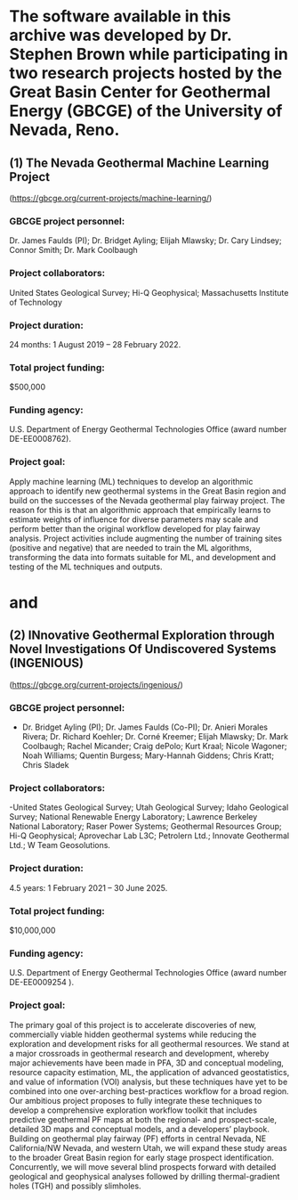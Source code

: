 # The software available in this archive was developed by Dr. Stephen Brown while participating in two research projects hosted by the Great Basin Center for Geothermal Energy (GBCGE) of the University of Nevada, Reno.

## (1) The Nevada Geothermal Machine Learning Project 
(https://gbcge.org/current-projects/machine-learning/)

### GBCGE project personnel: 
Dr. James Faulds (PI); Dr. Bridget Ayling; Elijah Mlawsky; Dr. Cary Lindsey; Connor Smith; Dr. Mark Coolbaugh

### Project collaborators: 
United States Geological Survey; Hi-Q Geophysical; Massachusetts Institute of Technology

### Project duration: 
24 months: 1 August 2019 – 28 February 2022.

### Total project funding: 
$500,000

### Funding agency: 
U.S. Department of Energy Geothermal Technologies Office (award number DE-EE0008762).

### Project goal:
 Apply machine learning (ML) techniques to develop an algorithmic approach to identify new geothermal systems in the Great Basin region and build on the successes of the Nevada geothermal play fairway project. The reason for this is that an algorithmic approach that empirically learns to estimate weights of influence for diverse parameters may scale and perform better than the original workflow developed for play fairway analysis. Project activities include augmenting the number of training sites (positive and negative) that are needed to train the ML algorithms, transforming the data into formats suitable for ML, and development and testing of the ML techniques and outputs.


 # and 
 
## (2) INnovative Geothermal Exploration through Novel Investigations Of Undiscovered Systems (INGENIOUS)
(https://gbcge.org/current-projects/ingenious/)

### GBCGE project personnel:
- Dr. Bridget Ayling (PI); Dr. James Faulds (Co-PI);  Dr. Anieri Morales Rivera; Dr. Richard Koehler; Dr. Corné Kreemer; Elijah Mlawsky; Dr. Mark Coolbaugh; Rachel Micander; Craig dePolo; Kurt Kraal; Nicole Wagoner; Noah Williams; Quentin Burgess; Mary-Hannah Giddens; Chris Kratt; Chris Sladek

### Project collaborators: 
 -United States Geological Survey; Utah Geological Survey; Idaho Geological Survey; National Renewable Energy Laboratory; Lawrence Berkeley National Laboratory; Raser Power Systems; Geothermal Resources Group; Hi-Q Geophysical; Aprovechar Lab L3C; Petrolern Ltd.; Innovate Geothermal Ltd.; W Team Geosolutions.

### Project duration: 
4.5 years: 1 February 2021 – 30 June 2025.

### Total project funding: 
$10,000,000

### Funding agency: 
U.S. Department of Energy Geothermal Technologies Office (award number DE-EE0009254 ).

### Project goal: 
The primary goal of this project is to accelerate discoveries of new, commercially viable hidden geothermal systems while reducing the exploration and development risks for all geothermal resources. We stand at a major crossroads in geothermal research and development, whereby major achievements have been made in PFA, 3D and conceptual modeling, resource capacity estimation, ML, the application of advanced geostatistics, and value of information (VOI) analysis, but these techniques have yet to be combined into one over-arching best-practices workflow for a broad region. Our ambitious project proposes to fully integrate these techniques to develop a comprehensive exploration workflow toolkit that includes predictive geothermal PF maps at both the regional- and prospect-scale, detailed 3D maps and conceptual models, and a developers’ playbook. Building on geothermal play fairway (PF) efforts in central Nevada, NE California/NW Nevada, and western Utah, we will expand these study areas to the broader Great Basin region for early stage prospect identification. Concurrently, we will move several blind prospects forward with detailed geological and geophysical analyses followed by drilling thermal-gradient holes (TGH) and possibly slimholes.
